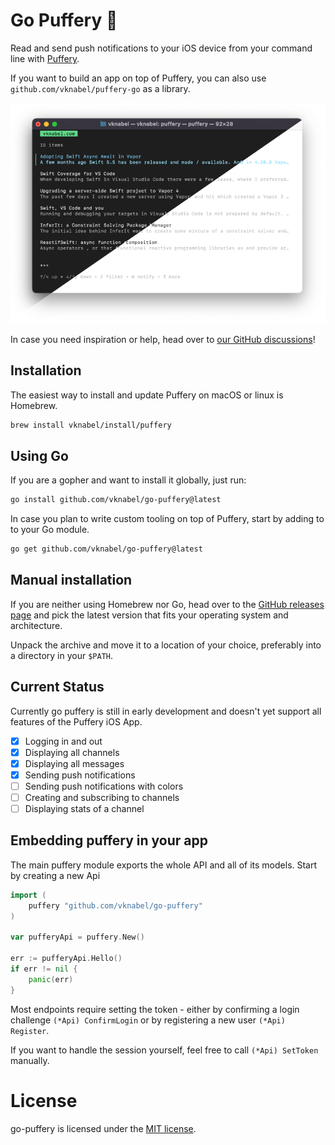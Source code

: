 # Go Puffery 🐡

Read and send push notifications to your iOS device from your command line with [Puffery](https://github.com/vknabel/puffery).

If you want to build an app on top of Puffery, you can also use `github.com/vknabel/puffery-go` as a library.

![Puffery CLI showcase](./docs/puffery-showcase.png)

In case you need inspiration or help, head over to [our GitHub discussions](https://github.com/vknabel/puffery/discussions)!

## Installation

The easiest way to install and update Puffery on macOS or linux is Homebrew.

```bash
brew install vknabel/install/puffery
```

## Using Go

If you are a gopher and want to install it globally, just run:

```bash
go install github.com/vknabel/go-puffery@latest
```

In case you plan to write custom tooling on top of Puffery, start by adding to to your Go module.

```bash
go get github.com/vknabel/go-puffery@latest
```

## Manual installation

If you are neither using Homebrew nor Go, head over to the [GitHub releases page](https://github.com/vknabel/go-puffery/releases) and pick the latest version that fits your operating system and architecture.

Unpack the archive and move it to a location of your choice, preferably into a directory in your `$PATH`.

## Current Status

Currently go puffery is still in early development and doesn't yet support all features of the Puffery iOS App.

- [x] Logging in and out
- [x] Displaying all channels
- [x] Displaying all messages
- [x] Sending push notifications
- [ ] Sending push notifications with colors
- [ ] Creating and subscribing to channels
- [ ] Displaying stats of a channel

## Embedding puffery in your app

The main puffery module exports the whole API and all of its models.
Start by creating a new Api

```go
import (
    puffery "github.com/vknabel/go-puffery"
)

var pufferyApi = puffery.New()

err := pufferyApi.Hello()
if err != nil {
    panic(err)
}
```

Most endpoints require setting the token - either by confirming a login challenge `(*Api) ConfirmLogin` or by registering a new user `(*Api) Register`.

If you want to handle the session yourself, feel free to call `(*Api) SetToken` manually.

# License

go-puffery is licensed under the [MIT license](./LICENSE).
